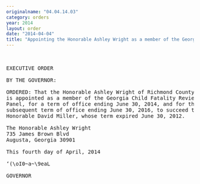 ```yaml
---
originalname: "04.04.14.03"
category: orders
year: 2014
layout: order
date: "2014-04-04"
title: "Appointing the Honorable Ashley Wright as a member of the Georgia Child Fatality Review Panel"
---
```

<pre>
 

EXECUTIVE ORDER

BY THE GOVERNOR:

ORDERED: That the Honorable Ashley Wright of Richmond County, Georgia,
is appointed as a member of the Georgia Child Fatality Review
Panel, for a term of office ending June 30, 2014, and for the
subsequent term of office ending June 30, 2016, to succeed the
Honorable David Miller, whose term expired June 30, 2012.

The Honorable Ashley Wright
735 James Brown Blvd
Augusta, Georgia 30901

This fourth day of April, 2014

‘(\oI0~a~\9eaL

GOVERNOR

</pre>
